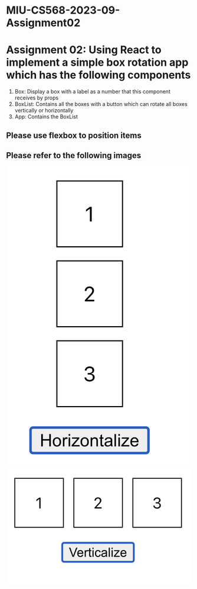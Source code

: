# MIU-CS568-2023-09-Assignment02
# Assignment 02: Using React to implement a simple box rotation app which has the following components
1. Box: Display a box with a label as a number that this component receives by props
2. BoxList: Contains all the boxes with a button which can rotate all boxes vertically or horizontally 
3. App: Contains the BoxList
## Please use flexbox to position items
## Please refer to the following images
![Alt text](Vertical.png) ![Alt text](Horizontal.png)
